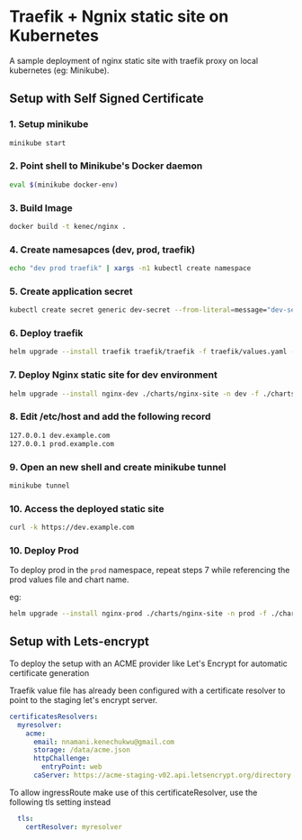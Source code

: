# Traefik + Ngnix static site on Kubernetes

A sample deployment of nginx static site with traefik proxy on local kubernetes (eg: Minikube).


## Setup with Self Signed Certificate

### 1. Setup minikube
```sh
minikube start
```

### 2. Point shell to Minikube's Docker daemon
```sh
eval $(minikube docker-env)
```

### 3. Build Image

```sh
docker build -t kenec/nginx .
```

### 4. Create namesapces (dev, prod, traefik)
```sh
echo "dev prod traefik" | xargs -n1 kubectl create namespace
```

### 5. Create application secret
```sh
kubectl create secret generic dev-secret --from-literal=message="dev-secret" -n dev
```

### 6. Deploy traefik
```sh
helm upgrade --install traefik traefik/traefik -f traefik/values.yaml --namespace traefik
```

### 7. Deploy Nginx static site for dev environment
```sh
helm upgrade --install nginx-dev ./charts/nginx-site -n dev -f ./charts/nginx-site/dev-values.yaml
```

### 8. Edit /etc/host and add the following record
```sh
127.0.0.1 dev.example.com
127.0.0.1 prod.example.com
```

### 9. Open an new shell and create minikube tunnel
```sh
minikube tunnel
```

### 10. Access the deployed static site
```sh
curl -k https://dev.example.com
```

### 10. Deploy Prod  
To deploy prod in the `prod` namespace, repeat steps 7 while referencing the prod values file and chart name.

eg:

```sh
helm upgrade --install nginx-prod ./charts/nginx-site -n prod -f ./charts/nginx-site/prod-values.yaml
```


## Setup with Lets-encrypt

To deploy the setup with an ACME provider like Let's Encrypt for automatic certificate generation



Traefik value file has already been configured with a certificate resolver to point to the staging let's encrypt server.

```yaml
certificatesResolvers:
  myresolver:
    acme:
      email: nnamani.kenechukwu@gmail.com
      storage: /data/acme.json
      httpChallenge:
        entryPoint: web
      caServer: https://acme-staging-v02.api.letsencrypt.org/directory
```

To allow ingressRoute make use of this certificateResolver, use the following tls setting instead

```yaml
  tls:
    certResolver: myresolver
```
